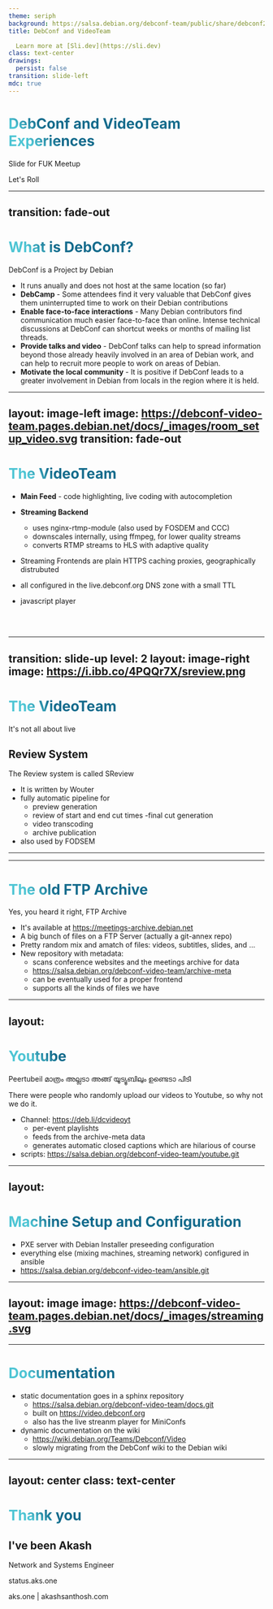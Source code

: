 ```yaml
---
theme: seriph
background: https://salsa.debian.org/debconf-team/public/share/debconf24/-/raw/main/photos/aigarius/group/debconf24_group.jpg
title: DebConf and VideoTeam

  Learn more at [Sli.dev](https://sli.dev)
class: text-center
drawings:
  persist: false
transition: slide-left
mdc: true
---
```


# DebConf and VideoTeam Experiences

Slide for FUK Meetup

<div class="pt-12">
  <span @click="$slidev.nav.next" class="px-2 py-1 rounded cursor-pointer" hover="bg-white bg-opacity-10">
    Let's Roll <carbon:arrow-right class="inline"/>
  </span>
</div>

---
transition: fade-out
---

# What is DebConf?

DebConf is a Project by Debian

- It runs anually and does not host at the same location (so far)
- **DebCamp** - Some attendees find it very valuable that DebConf gives them uninterrupted time to work on their Debian contributions
- **Enable face-to-face interactions** - Many Debian contributors find communication much easier face-to-face than online. Intense technical discussions at DebConf can shortcut weeks or months of mailing list threads.
- **Provide talks and video** - DebConf talks can help to spread information beyond those already heavily involved in an area of Debian work, and can help to recruit more people to work on areas of Debian.
- **Motivate the local community** - It is positive if DebConf leads to a greater involvement in Debian from locals in the region where it is held.



<style>
h1 {
  background-color: #2B90B6;
  background-image: linear-gradient(45deg, #4EC5D4 10%, #146b8c 20%);
  background-size: 100%;
  -webkit-background-clip: text;
  -moz-background-clip: text;
  -webkit-text-fill-color: transparent;
  -moz-text-fill-color: transparent;
}
</style>


---
layout: image-left
image: https://debconf-video-team.pages.debian.net/docs/_images/room_setup_video.svg
transition: fade-out
---

# The VideoTeam


- **Main Feed** - code highlighting, live coding with autocompletion

- **Streaming Backend**  
  - uses nginx-rtmp-module (also used by FOSDEM and CCC)
  - downscales internally, using ffmpeg, for lower quality streams
   - converts RTMP streams to HLS with adaptive quality
- Streaming Frontends are plain HTTPS caching proxies, geographically distrubuted
- all configured in the live.debconf.org DNS zone with a small TTL
- javascript player
<br>
<br>


<style>
h1 {
  background-color: #2B90B6;
  background-image: linear-gradient(45deg, #4EC5D4 10%, #146b8c 20%);
  background-size: 100%;
  -webkit-background-clip: text;
  -moz-background-clip: text;
  -webkit-text-fill-color: transparent;
  -moz-text-fill-color: transparent;
}
</style>

---
transition: slide-up
level: 2
layout: image-right
image: https://i.ibb.co/4PQQr7X/sreview.png
---

# The VideoTeam

It's not all about live

## Review System

The Review system is called SReview

- It is written by Wouter
- fully automatic pipeline for
   - preview generation
  - review of start and end cut times
  -final cut generation
  - video transcoding
  - archive publication
- also used by FODSEM


---
---

# The old FTP Archive

Yes, you heard it right, FTP Archive

- It's available at https://meetings-archive.debian.net
- A big bunch of files on a FTP Server (actually a git-annex repo)
- Pretty random mix and amatch of files: videos, subtitles, slides, and ...
- New repository with metadata:
  - scans conference websites and the meetings archive for data
  - https://salsa.debian.org/debconf-video-team/archive-meta
  - can be eventually used for a proper frontend
  - supports all the kinds of files we have 


---
layout:
---

# Youtube
 Peertubeil മാത്രം അല്ലടാ അങ്ങ് യൂട്യൂബിലും ഉണ്ടെടാ പിടി

There were people who randomly upload our videos to Youtube, so why not we do it.

- Channel: https://deb.li/dcvideoyt
  - per-event playlishts
  -  feeds from the archive-meta data
  - generates automatic closed captions which are hilarious of course
- scripts: https://salsa.debian.org/debconf-video-team/youtube.git

---
layout:
---

# Machine Setup and Configuration

- PXE server with Debian Installer preseeding configuration
- everything else (mixing machines, streaming network) configured in ansible
- https://salsa.debian.org/debconf-video-team/ansible.git

---
layout: image
image: https://debconf-video-team.pages.debian.net/docs/_images/streaming.svg
---


---

# Documentation

- static documentation goes in a sphinx repository
  - https://salsa.debian.org/debconf-video-team/docs.git
  - built on https://video.debconf.org
  - also has the live streanm player for MiniConfs
- dynamic documentation on the wiki
  - https://wiki.debian.org/Teams/Debconf/Video
  - slowly migrating from the DebConf wiki to the Debian wiki   
---
layout: center
class: text-center
---

# Thank you

## I've been Akash
Network and Systems Engineer

status.aks.one

  <footer
    v-if="$nav.currentPage !== 4"
    class="absolute bottom-0 left-0 right-0 p-2"
  >
    aks.one | akashsanthosh.com
  </footer>

